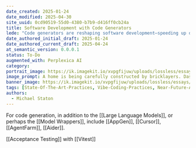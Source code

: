 ```yaml
---
date_created: 2025-01-24
date_modified: 2025-04-30
site_uuid: 0cd90519-55d0-4380-b7b9-d416ff0cb24a
title: Software Development with Code Generators
lede: "Code generators are reshaping software development—speeding up delivery while raising new challenges."
date_authored_initial_draft: 2025-01-24
date_authored_current_draft: 2025-04-24
at_semantic_version: 0.0.0.1
status: To-Do
augmented_with: Perplexica AI
category: 
portrait_image: https://ik.imagekit.io/xvpgfijuw/uploads/lossless/essays/2025-05-04_portraitimage_Software-Development-with-Code-Generators_1634a98f-dcc0-4eef-98b7-e6dd72857344_A3fxcJLs1.jpg
image_prompt: A home is being carefully constructed by bricklayers. Dash from 'The Incredibles' and Flash from the DC Comics franchise are running through the scene, and bricks are flying.
banner_image: https://ik.imagekit.io/xvpgfijuw/uploads/lossless/essays/2025-05-04_bannerimage_Software-Development-with-Code-Generators_7a6137af-e28c-4296-a8d0-a798ed08f58e_-Gkxu5jxw.jpg
tags: [State-Of-The-Art-Practices, Vibe-Coding-Practices, Near-Future-Anticipation]
authors: 
  - Michael Staton
---
```

For code generation, in addition to the [[Large Language Models]], or perhaps the [[Model Wrappers]], include [[AppGen]], [[Cursor]], [[AgentFarm]], [[Aider]]. 

[[Acceptance Testing]] with [[Vitest]]